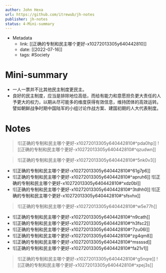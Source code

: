 ```yaml
---
author: John Hexa
url: https://github.com/itrewub/jh-notes
publisher: jh-notes
status: 4-Mini-summary
---
```

- Metadata
	- link: [[正确的专制和民主哪个更好-x10272013305y640442810]]
	- date: [[2022-07-16]]
	- tags: #Society
# Mini-summary
- 一人一票并不比其他民主制度更民主。
- 良好的民主制度，应当是排除地位高低，而给有能力和意愿担负更大责任的人予更大的权力，以期从尽可能多的维度获得有效信息，维持团体的高效运转。
譬如朝鲜战争时期中国陆军的小组讨论作战方案、建国初期的人大代表制度。
# Notes
> ![[正确的专制和民主哪个更好-x10272013305y640442810#^pda0hp]]
> ![[正确的专制和民主哪个更好-x10272013305y640442810#^qzudwn]]

> ![[正确的专制和民主哪个更好-x10272013305y640442810#^5nk0v3]]
- ![[正确的专制和民主哪个更好-x10272013305y640442810#^61g7p6]]
- ![[正确的专制和民主哪个更好-x10272013305y640442810#^apruh6]]
![[正确的专制和民主哪个更好-x10272013305y640442810#^xdz0bl]]
- ![[正确的专制和民主哪个更好-x10272013305y640442810#^3tdhh0]]
![[正确的专制和民主哪个更好-x10272013305y640442810#^sfsvhx]]

> ![[正确的专制和民主哪个更好-x10272013305y640442810#^w5e77h]]
- ![[正确的专制和民主哪个更好-x10272013305y640442810#^n9cath]]
- ![[正确的专制和民主哪个更好-x10272013305y640442810#^h3fsc2]]
- ![[正确的专制和民主哪个更好-x10272013305y640442810#^7zu06l]]
- ![[正确的专制和民主哪个更好-x10272013305y640442810#^zg4qm8]]
- ![[正确的专制和民主哪个更好-x10272013305y640442810#^mssssd]]
- ![[正确的专制和民主哪个更好-x10272013305y640442810#^fa21v1]]

> ![[正确的专制和民主哪个更好-x10272013305y640442810#^g5nqre]]
> ![[正确的专制和民主哪个更好-x10272013305y640442810#^xpej3s]]